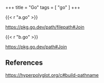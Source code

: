 +++
title = "Go"
tags = [ "go" ]
+++

{{< r "a.go" >}}

<https://pkg.go.dev/path/filepath#Join>

{{< r "b.go" >}}

<https://pkg.go.dev/path#Join>

## References

<https://hyperpolyglot.org/c#build-pathname>
